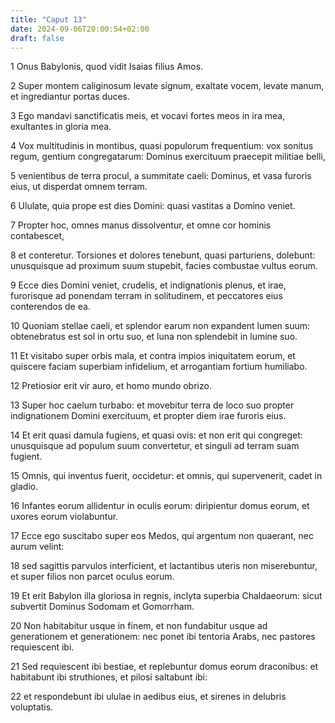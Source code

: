 ```yaml
---
title: "Caput 13"
date: 2024-09-06T20:00:54+02:00
draft: false
---
```



1 Onus Babylonis, quod vidit Isaias filius Amos.

2 Super montem caliginosum levate signum, exaltate vocem, levate manum, et ingrediantur portas duces.

3 Ego mandavi sanctificatis meis, et vocavi fortes meos in ira mea, exultantes in gloria mea.

4 Vox multitudinis in montibus, quasi populorum frequentium: vox sonitus regum, gentium congregatarum: Dominus exercituum praecepit militiae belli,

5 venientibus de terra procul, a summitate caeli: Dominus, et vasa furoris eius, ut disperdat omnem terram.

6 Ululate, quia prope est dies Domini: quasi vastitas a Domino veniet.

7 Propter hoc, omnes manus dissolventur, et omne cor hominis contabescet,

8 et conteretur. Torsiones et dolores tenebunt, quasi parturiens, dolebunt: unusquisque ad proximum suum stupebit, facies combustae vultus eorum.

9 Ecce dies Domini veniet, crudelis, et indignationis plenus, et irae, furorisque ad ponendam terram in solitudinem, et peccatores eius conterendos de ea.

10 Quoniam stellae caeli, et splendor earum non expandent lumen suum: obtenebratus est sol in ortu suo, et luna non splendebit in lumine suo.

11 Et visitabo super orbis mala, et contra impios iniquitatem eorum, et quiscere faciam superbiam infidelium, et arrogantiam fortium humiliabo.

12 Pretiosior erit vir auro, et homo mundo obrizo.

13 Super hoc caelum turbabo: et movebitur terra de loco suo propter indignationem Domini exercituum, et propter diem irae furoris eius.

14 Et erit quasi damula fugiens, et quasi ovis: et non erit qui congreget: unusquisque ad populum suum convertetur, et singuli ad terram suam fugient.

15 Omnis, qui inventus fuerit, occidetur: et omnis, qui supervenerit, cadet in gladio.

16 Infantes eorum allidentur in oculis eorum: diripientur domus eorum, et uxores eorum violabuntur.

17 Ecce ego suscitabo super eos Medos, qui argentum non quaerant, nec aurum velint:

18 sed sagittis parvulos interficient, et lactantibus uteris non miserebuntur, et super filios non parcet oculus eorum.

19 Et erit Babylon illa gloriosa in regnis, inclyta superbia Chaldaeorum: sicut subvertit Dominus Sodomam et Gomorrham.

20 Non habitabitur usque in finem, et non fundabitur usque ad generationem et generationem: nec ponet ibi tentoria Arabs, nec pastores requiescent ibi.

21 Sed requiescent ibi bestiae, et replebuntur domus eorum draconibus: et habitabunt ibi struthiones, et pilosi saltabunt ibi:

22 et respondebunt ibi ululae in aedibus eius, et sirenes in delubris voluptatis.

